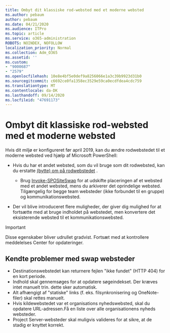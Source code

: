 ```yaml
---
title: Ombyt dit klassiske rod-websted med et moderne websted
ms.author: pebaum
author: pebaum
ms.date: 04/21/2020
ms.audience: ITPro
ms.topic: article
ms.service: o365-administration
ROBOTS: NOINDEX, NOFOLLOW
localization_priority: Normal
ms.collection: Adm_O365
ms.assetid: ''
ms.custom:
- "9000687"
- "2579"
ms.openlocfilehash: 10e8e4bf5e0def9a8256066e1a3c39b9923d31b0
ms.sourcegitcommit: c6692ce0fa1358ec3529e59ca0ecdfdea4cdc759
ms.translationtype: MT
ms.contentlocale: da-DK
ms.lasthandoff: 09/14/2020
ms.locfileid: "47691173"
---
```

# <a name="swap-your-classic-root-site-with-a-modern-site"></a>Ombyt dit klassiske rod-websted med et moderne websted

Hvis dit miljø er konfigureret før april 2019, kan du ændre rodwebstedet til et moderne websted ved hjælp af Microsoft PowerShell:

- Hvis du har et andet websted, som du vil bruge som dit rodwebsted, kan du erstatte [(bytte) om på rodwebstedet](https://docs.microsoft.com/sharepoint/modern-root-site) . 
    - Brug [Invoke-SPOSiteSwap](https://docs.microsoft.com/powershell/module/sharepoint-online/invoke-spositeswap?view=sharepoint-ps) for at udskifte placeringen af et websted med et andet websted, mens du arkiverer det oprindelige websted. Tilgængelig for begge team websteder (ikke forbundet til en gruppe) og kommunikationswebsted. 

- Der vil blive introduceret flere muligheder, der giver dig mulighed for at fortsætte med at bruge indholdet på webstedet, men konvertere det eksisterende websted til et kommunikationswebsted. 
>[!Important]
>Disse egenskaber bliver udrullet gradvist. Fortsæt med at kontrollere meddelelses Center for opdateringer. 

## <a name="known-issues-with-swapping-sites"></a>Kendte problemer med swap websteder

- Destinationswebstedet kan returnere fejlen "ikke fundet" (HTTP 404) for en kort periode.
- Indhold skal gennemsøges for at opdatere søgeindekset. Der kræves intet manuelt trin. dette sker automatisk.
- Alt afhængigt af "statiske" links (f. eks. filsynkronisering og OneNote-filer) skal rettes manuelt.
- Hvis kildewebstedet var et organisations nyhedswebsted, skal du opdatere URL-adressen.Få en liste over alle organisationens nyheds websteder.
- Project Server-websteder skal muligvis valideres for at sikre, at de stadig er knyttet korrekt.
